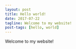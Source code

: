 ```yaml
---
layout: post
title: Hello world!
date: 2017-07-22
tagline: Welcome to my website!
post-tags: [hello, world]
---
```


Welcome to my website!

